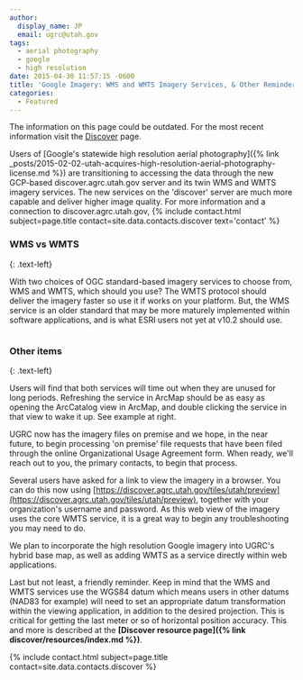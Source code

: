 ```yaml
---
author:
  display_name: JP
  email: ugrc@utah.gov
tags:
  - aerial photography
  - google
  - high resolution
date: 2015-04-30 11:57:15 -0600
title: 'Google Imagery: WMS and WMTS Imagery Services, & Other Reminders'
categories:
  - Featured
---
```


<div class="grid pop">
  <p class="text-center">The information on this page could be outdated. For the most recent information visit the <a href="{% link discover/index.html %}">Discover</a> page.</p>
</div>

Users of [Google's statewide high resolution aerial photography]({% link _posts/2015-02-02-utah-acquires-high-resolution-aerial-photography-license.md %}) are transitioning to accessing the data through the new GCP-based discover.agrc.utah.gov server and its twin WMS and WMTS imagery services. The new services on the 'discover' server are much more capable and deliver higher image quality. For more information and a connection to discover.agrc.utah.gov, {% include contact.html subject=page.title contact=site.data.contacts.discover text='contact' %}

### WMS vs WMTS
{: .text-left}

With two choices of OGC standard-based imagery services to choose from, WMS and WMTS, which should you use? The WMTS protocol should deliver the imagery faster so use it if works on your platform. But, the WMS service is an older standard that may be more maturely implemented within software applications, and is what ESRI users not yet at v10.2 should use.

<a href="{% link images/WakeUp-Google.png %}"><img src="{% link images/WakeUp-Google-246x300.png %}" alt="" title="WakeUp Google" class="inline-text-right" loading="lazy" /></a>

### Other items
{: .text-left}

Users will find that both services will time out when they are unused for long periods. Refreshing the service in ArcMap should be as easy as opening the ArcCatalog view in ArcMap, and double clicking the service in that view to wake it up. See example at right.

UGRC now has the imagery files on premise and we hope, in the near future, to begin processing 'on premise' file requests that have been filed through the online Organizational Usage Agreement form. When ready, we'll reach out to you, the primary contacts, to begin that process.

Several users have asked for a link to view the imagery in a browser. You can do this now using [https://discover.agrc.utah.gov/tiles/utah/preview](https://discover.agrc.utah.gov/tiles/utah/preview), together with your organization's username and password. As this web view of the imagery uses the core WMTS service, it is a great way to begin any troubleshooting you may need to do.

We plan to incorporate the high resolution Google imagery into UGRC's hybrid base map, as well as adding WMTS as a service directly within web applications.

Last but not least, a friendly reminder. Keep in mind that the WMS and WMTS services use the WGS84 datum which means users in other datums (NAD83 for example) will need to set an appropriate datum transformation within the viewing application, in addition to the desired projection. This is critical for getting the last meter or so of horizontal position accuracy. This and more is described at the **[Discover resource page]({% link discover/resources/index.md %})**.

{% include contact.html subject=page.title contact=site.data.contacts.discover %}
